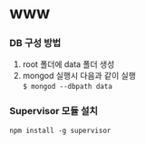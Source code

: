 # www

### DB 구성 방법

1. root 폴더에 data 폴더 생성
2. mongod 실행시 다음과 같이 실행<br>
`$ mongod --dbpath data`


### Supervisor 모듈 설치
`npm install -g supervisor`
